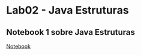 # Lab02 - Java Estruturas


## Notebook 1 sobre Java Estruturas

[Notebook](notebook/lab02-java-estruturas-ra247118.ipynb)

